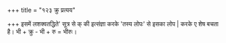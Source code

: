 +++
title = "१२३ क्रु प्रत्यय"

+++
इसमें लशक्वतद्धिते' सूत्र से क् की इत्संज्ञा करके 'तस्य लोपः' से इसका लोप | करके ए शेष बचता है। भी + क्रु - भी + रु = भीरुः।